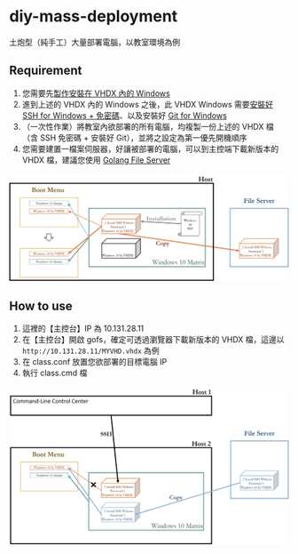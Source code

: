 # diy-mass-deployment
 土炮型（純手工）大量部署電腦，以教室環境為例

## Requirement
1. 您需要先[製作安裝在 VHDX 內的 Windows](./WIN2VHDX.md)
2. 進到上述的 VHDX 內的 Windows 之後，此 VHDX Windows 需要[安裝好 SSH for Windows + 免密碼](./WINSSH_NOPASS.md)、以及安裝好 [Git for Windows](https://git-scm.com/)
3. （一次性作業）將教室內欲部署的所有電腦，均複製一份上述的 VHDX 檔（含 SSH 免密碼 + 安裝好 Git），並將之設定為第一優先開機順序
4. 您需要建置一檔案伺服器，好讓被部署的電腦，可以到主控端下載新版本的 VHDX 檔，建議您使用 [Golang File Server](https://github.com/oneleo/gofs)

![Install_Win_to_VHDX](./images/Install_Win_to_VHDX.png "Install_Win_to_VHDX")

## How to use
1. 這裡的【主控台】IP 為 10.131.28.11
2. 在【主控台】開啟 gofs，確定可透過瀏覽器下載新版本的 VHDX 檔，這邊以 `http://10.131.28.11/MYVHD.vhdx` 為例
3. 在 class.conf 放置您欲部署的目標電腦 IP
4. 執行 class.cmd 檔

![Change_VHDX_By_SSH](./images/Change_VHDX_By_SSH.png "Change_VHDX_By_SSH")